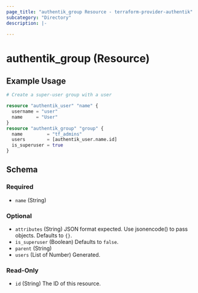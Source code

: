 ```yaml
---
page_title: "authentik_group Resource - terraform-provider-authentik"
subcategory: "Directory"
description: |-
  
---
```


# authentik_group (Resource)




## Example Usage

```terraform
# Create a super-user group with a user

resource "authentik_user" "name" {
  username = "user"
  name     = "User"
}
resource "authentik_group" "group" {
  name         = "tf_admins"
  users        = [authentik_user.name.id]
  is_superuser = true
}
```

<!-- schema generated by tfplugindocs -->
## Schema

### Required

- `name` (String)

### Optional

- `attributes` (String) JSON format expected. Use jsonencode() to pass objects. Defaults to `{}`.
- `is_superuser` (Boolean) Defaults to `false`.
- `parent` (String)
- `users` (List of Number) Generated.

### Read-Only

- `id` (String) The ID of this resource.
